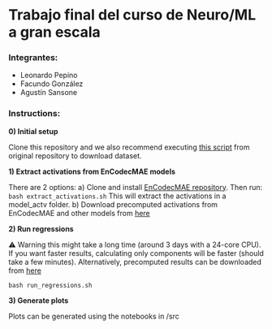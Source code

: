 # Trabajo final del curso de Neuro/ML a gran escala

### Integrantes:
- Leonardo Pepino
- Facundo González
- Agustín Sansone

### Instructions:

**0) Initial setup**

Clone this repository and we also recommend executing [this script](https://github.com/mrpep/auditory_brain_dnn/blob/main/setup_utils/download_files.py) from original repository to download dataset.

**1) Extract activations from EnCodecMAE models**

There are 2 options:
a) Clone and install [EnCodecMAE repository](https://github.com/habla-liaa/encodecmae). Then run:
```bash extract_activations.sh```
This will extract the activations in a model_actv folder.
b) Download precomputed activations from EnCodecMAE and other models from [here](https://huggingface.co/datasets/lpepino/neural_stimuli/blob/main/model_actv.tar.gz)

**2) Run regressions**

⚠️ Warning this might take a long time (around 3 days with a 24-core CPU). If you want faster results, calculating only components will be faster (should take a few minutes). Alternatively, precomputed results can be downloaded from [here](https://huggingface.co/datasets/lpepino/neural_stimuli/blob/main/results.tar.gz)

```bash run_regressions.sh```

**3) Generate plots**

Plots can be generated using the notebooks in /src

